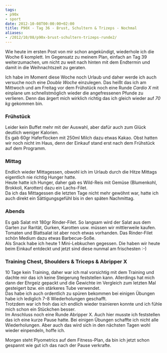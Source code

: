 ```yaml
---
tags:
- p90x
- sport
date: 2012-10-08T00:00:00+02:00
title: P90X - Tag 36 - Brust, Schultern & Trizeps - Nochmal
aliases:
- /2012/10/08/p90x-brust-schultern-trizeps-runde2/
---
```


Wie heute im ersten Post von mir schon angekündigt, wiederhole ich die Woche 6 komplett. Im Gegensatz zu meinem Plan, einfach an Tag 39 weiterzumachen, um nicht zu weit nach hinten mit dem Endtermin und damit in die Weihnachtszeit zu geraten.

Ich habe im Moment diese Woche noch Urlaub und daher werde ich auch versuche noch eine _Double Woche_ einzulegen. Das heißt das ich am Mittwoch und am Freitag vor dem Frühstück noch eine Runde _Cardio X_ mit einplane um schnellstmöglich wieder die angefressenen Pfunde zu verlieren. Denn das ärgert mich wirklich richtig das ich gleich wieder auf _70 kg_ gekommen bin.

### Frühstück ###
Leider kein Buffet mehr mit der Auswahl, aber dafür auch zum Glück deutlich weniger Kalorien.   
Es gab 60gr Haferflocken mit 250ml Milch dazu etwas Kakao. Obst hatten wir noch nicht im Haus, denn der Einkauf stand erst nach dem Frühstück auf dem Programm.

### Mittag ###
Endlich wieder Mittagessen, obwohl ich im Urlaub durch die Hitze Mittags eigentlich nie richtig Hunger hatte.   
Heute hatte ich Hunger, daher gab es Wild-Reis mit Gemüse (Blumenkohl, Brokkoli, Karotten) dazu ein Lachs-Filet.   
Da ich das Mittagessen die letzten Tage nicht mehr gewöhnt war, hatte ich auch direkt ein Sättigungsgefühl bis in den späten Nachmittag.

### Abends ###
Es gab Salat mit 180gr Rinder-Filet. So langsam wird der Salat aus dem Garten zur Rarität, Gurken, Karotten usw. müssen wir mittlerweile kaufen. Tomaten und Blattsalat ist aber noch etwas vorhanden. Das Rinder-Filet schön Medium dazu etwas Barbecue-Soße.   
Als Snack habe ich heute 1 Mini-Lebkuchen gegessen. Die haben wir heute beim Einkauf entdeckt und jetzt sind diese nunmal am frischesten :-)

### Training Chest, Shoulders & Triceps & Abripper X
10 Tage kein Training, daher war ich mal vorsichtig mit dem Training und dachte mir das ich keine Steigerung feststellen kann. Allerdings hat mich dann der Ehrgeiz gepackt und die Gewichte im Vergleich zum letzten Mal gesteigert bzw. ein stärkeres Tube verwendet.   
Das habe ich auch ordentlich zu spüren bekommen bei einigen Übungen habe ich lediglich 7-8 Wiederholungen geschafft.   
Trotzdem war ich froh das ich endlich wieder trainieren konnte und ich fühle mich schon ein Stückchen besser.   
Im Anschluss noch eine Runde Abripper X. Auch hier musste ich feststellen das ich eine kurze Pause hatte. Bei einigen Übungen schaffte ich nicht alle Wiederholungen. Aber auch das wird sich in den nächsten Tagen wohl wieder einpendeln, hoffe ich.

Morgen steht Plyometrics auf dem Fitness-Plan, da bin ich jetzt schon gespannt wie gut ich das nach der Pause verkrafte.
